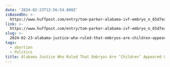 ```yaml
---
date: '2024-02-23T12:56:54.000Z'
isBasedOn: >-
  https://www.huffpost.com/entry/tom-parker-alabama-ivf-embryo_n_65d7ea34e4b0cc1f2f7b3e26
link: >-
  https://www.huffpost.com/entry/tom-parker-alabama-ivf-embryo_n_65d7ea34e4b0cc1f2f7b3e26
slug: >-
  2024-02-23-alabama-justice-who-ruled-that-embryos-are-children-appeared-on-qanon-con
tags:
  - abortion
  - Politics
title: Alabama Justice Who Ruled That Embryos Are ‘Children’ Appeared On QAnon Con
---
```


